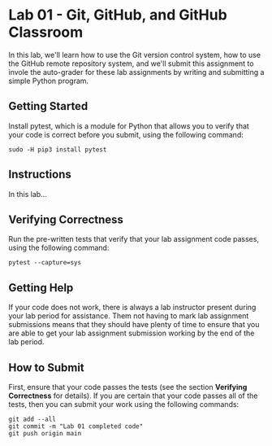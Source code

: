 # Lab 01 - Git, GitHub, and GitHub Classroom

In this lab, we'll learn how to use the Git version control system, how to use the GitHub remote repository system, and we'll submit this assignment to invole the auto-grader for these lab assignments by writing and submitting a simple Python program.

## Getting Started

Install pytest, which is a module for Python that allows you to verify that your code is correct before you submit, using the following command:

`sudo -H pip3 install pytest`

## Instructions

In this lab...

## Verifying Correctness

Run the pre-written tests that verify that your lab assignment code passes, using the following command:

`pytest --capture=sys`

## Getting Help

If your code does not work, there is always a lab instructor present during your lab period for assistance.  Them not having to mark lab assignment submissions means that they should have plenty of time to ensure that you are able to get your lab assignment submission working by the end of the lab period.

## How to Submit

First, ensure that your code passes the tests (see the section __Verifying Correctness__ for details).  If you are certain that your code passes all of the tests, then you can submit your work using the following commands:

```
git add --all
git commit -m "Lab 01 completed code"
git push origin main
```
